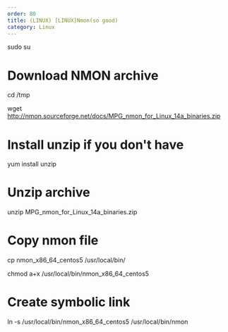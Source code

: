 ```yaml
---
order: 80
title: (LINUX) [LINUX]Nmon(so good)
category: Linux
---
```


sudo su

# Download NMON archive

cd /tmp

wget http://nmon.sourceforge.net/docs/MPG_nmon_for_Linux_14a_binaries.zip

# Install unzip if you don't have

yum install unzip

# Unzip archive

unzip MPG_nmon_for_Linux_14a_binaries.zip

# Copy nmon file

cp nmon_x86_64_centos5 /usr/local/bin/

chmod a+x /usr/local/bin/nmon_x86_64_centos5

# Create symbolic link

ln -s /usr/local/bin/nmon_x86_64_centos5 /usr/local/bin/nmon
